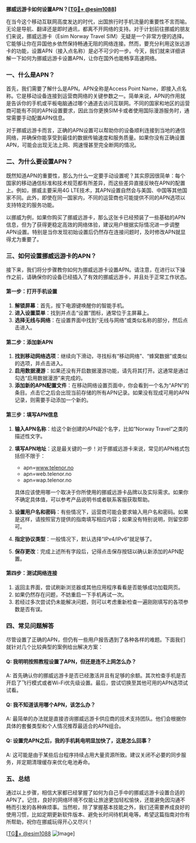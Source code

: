 **挪威远游卡如何设置APN？[[TG💪+ @esim1088](https://t.me/s/esim1088)]**

在当今这个移动互联网高度发达的时代，出国旅行时手机流量的重要性不言而喻。无论是导航、翻译还是即时通讯，都离不开网络的支持。对于计划前往挪威的朋友们来说，挪威远游卡（Esim Norway Travel SIM）无疑是一个非常方便的选择。它能够让你在异国他乡依然保持畅通无阻的网络连接。然而，要充分利用这张远游卡的功能，设置APN（接入点名称）是必不可少的一步。今天，我们就来详细讲解一下如何为挪威远游卡设置APN，让你在国外也能畅享高速网络。

### 一、什么是APN？

首先，我们需要了解什么是APN。APN全称是Access Point Name，即接入点名称。它是移动设备连接到运营商网络的关键参数之一。简单来说，APN的作用就是告诉你的手机或平板电脑通过哪个通道去访问互联网。不同的国家和地区的运营商可能有不同的APN设置要求，因此当你更换SIM卡或者使用国际漫游服务时，通常需要手动配置APN信息。

对于挪威远游卡而言，正确的APN设置可以帮助你的设备顺利连接到当地的通信网络，并确保你能享受到最佳的数据传输速度和服务质量。如果你没有正确设置APN，可能会出现无法上网、网速慢甚至完全断网的情况。

### 二、为什么要设置APN？

既然知道APN的重要性，那么为什么一定要手动设置呢？其实原因很简单：每个国家的移动通信标准和技术规范都有所差异，而这些差异直接反映在APN的配置上。例如，挪威主要采用4G LTE技术，其APN设置自然会与美国、中国等其他国家不同。此外，即使在同一国家内，不同的运营商也可能提供不同的APN选项以支持特定的服务功能。

以挪威为例，如果你购买了挪威远游卡，那么这张卡已经预装了一些基础的APN信息，但为了获得更稳定高效的网络体验，建议用户根据实际情况进一步调整APN设置。特别是当你发现初始设置后仍然存在连接问题时，及时修改APN就显得尤为重要了。

### 三、如何设置挪威远游卡的APN？

接下来，我们将分步骤教你如何为挪威远游卡设置APN。请注意，在进行以下操作之前，请确保你的设备已经插入了有效的挪威远游卡，并且处于正常工作状态。

#### 第一步：打开手机设置

1. **解锁屏幕**：首先，按下电源键唤醒你的智能手机。
2. **进入设置菜单**：找到并点击“设置”图标，通常位于主屏幕上。
3. **选择无线与网络**：在设置界面中找到“无线与网络”或类似名称的部分，然后点击进入。

#### 第二步：添加新APN

1. **找到移动网络选项**：继续向下滑动，寻找标有“移动网络”、“蜂窝数据”或类似的选项，并点击进入。
2. **启用数据漫游**：如果还没有开启数据漫游功能，请先将其打开。这通常是通过勾选“启用数据漫游”来完成的。
3. **添加新的APN配置文件**：在移动网络设置页面中，你会看到一个名为“APN”的条目。点击它之后会出现当前存储的所有APN记录。如果没有现成可用的APN记录，则需要手动添加一个新的。

#### 第三步：填写APN信息

1. **输入APN名称**：给这个新创建的APN起个名字，比如“Norway Travel”之类的描述性文字。
2. **填写APN地址**：这是最关键的一步！对于挪威远游卡来说，常见的APN格式包括但不限于：
   - apn=www.telenor.no
   - apn=web.telenor.no
   - apn=wap.telenor.no
   
   具体应该使用哪一个取决于你所使用的挪威远游卡品牌以及实际需求。如果你不确定具体值，可以参考产品说明书或者联系客服获取帮助。
   
3. **设置用户名和密码**：有些情况下，运营商可能会要求输入用户名和密码。如果是这样，请按照官方提供的指南填写相应内容；如果没有特别说明，则留空即可。
4. **指定协议类型**：一般情况下，默认选择“IPv4/IPv6”就足够了。
5. **保存更改**：完成上述所有字段后，记得点击保存按钮以确认新添加的APN配置。

#### 第四步：测试网络连接

1. 返回主界面，尝试刷新浏览器或其他应用程序看看是否能够成功加载网页。
2. 如果仍然存在问题，不妨重启一下手机再试一次。
3. 若经过多次尝试仍未能解决问题，则可以考虑重新检查一遍刚刚填写的各项参数是否有误。

### 四、常见问题解答

尽管设置了正确的APN，但仍有一些用户报告遇到了各种各样的难题。下面我们就针对几个比较典型的案例给出解决方案：

#### Q: 我明明按照教程设置了APN，但还是连不上网怎么办？
A: 首先确认你的挪威远游卡是否已经激活并且有足够的余额。其次检查手机是否开启了飞行模式或者Wi-Fi优先级设置。最后，尝试切换至其他可用的APN选项试试看。

#### Q: 我不知道该用哪个APN，该怎么办？
A: 最简单的办法就是直接咨询挪威远游卡供应商的技术支持团队。他们会根据你具体的套餐类型和个人情况推荐最适合的APN组合。

#### Q: 设置完APN之后，我的手机耗电明显加快了，这是怎么回事？
A: 这可能是由于某些后台程序持续占用大量资源所致。建议关闭不必要的同步服务，并定期清理缓存来优化电池寿命。

### 五、总结

通过以上步骤，相信大家都已经掌握了如何为自己手中的挪威远游卡设置合适的APN了。记住，良好的网络环境不仅能让旅途更加轻松愉快，还能避免因沟通不畅而引发的各种麻烦事。当然啦，除了掌握基本技能之外，我们还需要养成良好的使用习惯，比如定期更新软件版本、避免长时间待机耗电等。希望这篇指南对你有所帮助，祝你在挪威玩得开心又尽兴！

[[TG💪+ @esim1088](https://t.me/s/esim1088) ![Image](https://i.postimg.cc/4NQfJmqS/Snipaste-2025-05-13-00-14-12.png)]